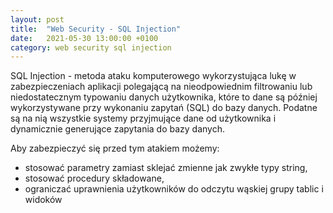 ```yaml
---
layout: post
title:  "Web Security - SQL Injection"
date:   2021-05-30 13:00:00 +0100
category: web security sql injection
---
```


SQL Injection - metoda ataku komputerowego wykorzystująca lukę w zabezpieczeniach aplikacji polegającą na nieodpowiednim filtrowaniu lub niedostatecznym typowaniu danych użytkownika, które to dane są później wykorzystywane przy wykonaniu zapytań (SQL) do bazy danych. Podatne są na nią wszystkie systemy przyjmujące dane od użytkownika i dynamicznie generujące zapytania do bazy danych.

Aby zabezpieczyć się przed tym atakiem możemy:
- stosować parametry zamiast sklejać zmienne jak zwykłe typy string,
- stosować procedury składowane,
- ograniczać uprawnienia użytkowników do odczytu wąskiej grupy tablic i widoków
